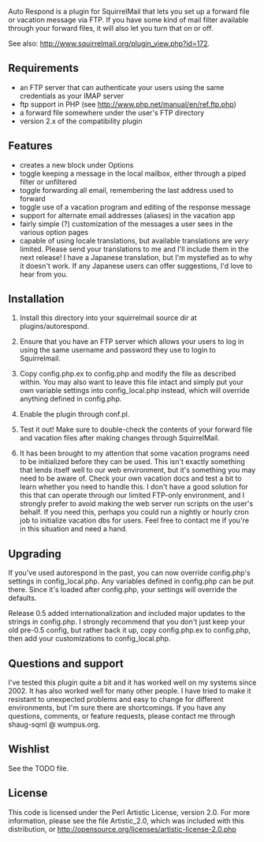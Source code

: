 Auto Respond is a plugin for SquirrelMail that lets you set up a forward
file or vacation message via FTP.  If you have some kind of mail filter
available through your forward files, it will also let you turn that on
or off.

See also:  http://www.squirrelmail.org/plugin_view.php?id=172.


## Requirements

- an FTP server that can authenticate your users using the same
  credentials as your IMAP server
- ftp support in PHP (see http://www.php.net/manual/en/ref.ftp.php)
- a forward file somewhere under the user's FTP directory
- version 2.x of the compatibility plugin


## Features

- creates a new block under Options
- toggle keeping a message in the local mailbox, either through a piped
  filter or unfiltered
- toggle forwarding all email, remembering the last address used to forward
- toggle use of a vacation program and editing of the response message
- support for alternate email addresses (aliases) in the vacation app
- fairly simple (?) customization of the messages a user sees in the
  various option pages
- capable of using locale translations, but available translations are
  *very* limited.  Please send your translations to me and I'll include
  them in the next release!  I have a Japanese translation, but I'm
  mystefied as to why it doesn't work.  If any Japanese users can offer
  suggestions, I'd love to hear from you.


## Installation

1. Install this directory into your squirrelmail source dir at
   plugins/autorespond.

1. Ensure that you have an FTP server which allows your users to log in
   using the same username and password they use to login to Squirrelmail.

1. Copy config.php.ex to config.php and modify the file as described within.
   You may also want to leave this file intact and simply put your own
   variable settings into config_local.php instead, which will override
   anything defined in config.php.

1. Enable the plugin through conf.pl.

1. Test it out!  Make sure to double-check the contents of your forward file
   and vacation files after making changes through SquirrelMail.

1. It has been brought to my attention that some vacation programs need
   to be initialized before they can be used.  This isn't exactly something
   that lends itself well to our web environment, but it's something you
   may need to be aware of.  Check your own vacation docs and test a bit
   to learn whether you need to handle this.  I don't have a good solution
   for this that can operate through our limited FTP-only environment,
   and I strongly prefer to avoid making the web server run scripts on
   the user's behalf.  If you need this, perhaps you could run a nightly
   or hourly cron job to initialize vacation dbs for users.  Feel free to
   contact me if you're in this situation and need a hand.


## Upgrading

If you've used autorespond in the past, you can now override config.php's
settings in config_local.php.  Any variables defined in config.php
can be put there.  Since it's loaded after config.php, your settings
will override the defaults.

Release 0.5 added internationalization and included major updates to
the strings in config.php.  I strongly recommend that you don't just
keep your old pre-0.5 config, but rather back it up, copy config.php.ex
to config.php, then add your customizations to config_local.php.


## Questions and support

I've tested this plugin quite a bit and it has worked well on my systems
since 2002.  It has also worked well for many other people.  I have tried
to make it resistant to unexpected problems and easy to change for
different environments, but I'm sure there are shortcomings.  If you have
any questions, comments, or feature requests, please contact me through
shaug-sqml @ wumpus.org.


## Wishlist

See the TODO file.


## License

This code is licensed under the Perl Artistic License, version 2.0.  For
more information, please see the file Artistic_2.0, which was included with
this distribution, or http://opensource.org/licenses/artistic-license-2.0.php
